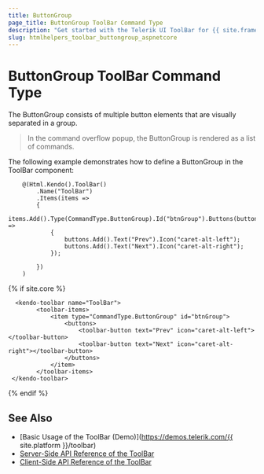 ```yaml
---
title: ButtonGroup
page_title: ButtonGroup ToolBar Command Type
description: "Get started with the Telerik UI ToolBar for {{ site.framework }} and learn how to configure and use the ButtonGroup command type."
slug: htmlhelpers_toolbar_buttongroup_aspnetcore
---
```


# ButtonGroup ToolBar Command Type

The ButtonGroup consists of multiple button elements that are visually separated in a group.

> In the command overflow popup, the ButtonGroup is rendered as a list of commands.

The following example demonstrates how to define a ButtonGroup in the ToolBar component:

```HtmlHelper
    @(Html.Kendo().ToolBar()
        .Name("ToolBar")
        .Items(items =>
        {
            items.Add().Type(CommandType.ButtonGroup).Id("btnGroup").Buttons(buttons =>
            {
                buttons.Add().Text("Prev").Icon("caret-alt-left");
                buttons.Add().Text("Next").Icon("caret-alt-right");
            });

        })
    )
```
{% if site.core %}
```TagHelper
  <kendo-toolbar name="ToolBar">
        <toolbar-items>
            <item type="CommandType.ButtonGroup" id="btnGroup">
                <buttons>
                    <toolbar-button text="Prev" icon="caret-alt-left"></toolbar-button>
                    <toolbar-button text="Next" icon="caret-alt-right"></toolbar-button>
                </buttons>
            </item>
        </toolbar-items>
 </kendo-toolbar>
```
{% endif %}

## See Also

* [Basic Usage of the ToolBar (Demo)](https://demos.telerik.com/{{ site.platform }}/toolbar)
* [Server-Side API Reference of the ToolBar](/api/toolbar)
* [Client-Side API Reference of the ToolBar](https://docs.telerik.com/kendo-ui/api/javascript/ui/toolbar)
